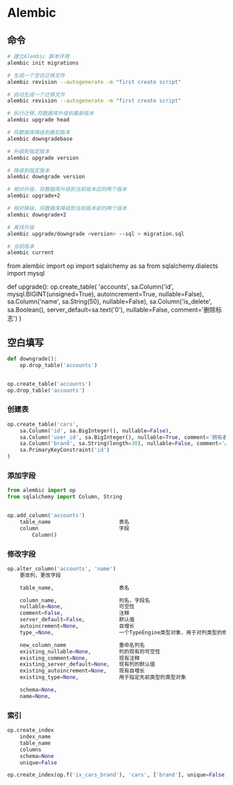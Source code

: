 # Alembic

## 命令

```bash
# 建立Alembic 脚本环境
alembic init migrations

# 生成一个空白迁移文件
alembic revision --autogenerate -m "first create script"

# 自动生成一个迁移文件
alembic revision --autogenerate -m "first create script"

# 执行迁移,将数据库升级到最新版本
alembic upgrade head

# 将数据库降级到最初版本
alembic downgradebase

# 升级到指定版本
alembic upgrade version

# 降级到指定版本
alembic downgrade version

# 相对升级，将数据库升级到当前版本后的两个版本
alembic upgrade+2

# 相对降级，将数据库降级到当前版本前的两个版本
alembic downgrade+2

# 离线升级
alembic upgrade/downgrade <version> --sql > migration.sql

# 当前版本
alembic current
```

from alembic import op
import sqlalchemy as sa
from sqlalchemy.dialects import mysql

def upgrade():
    op.create_table(
        'accounts',
        sa.Column('id', mysql.BIGINT(unsigned=True), autoincrement=True, nullable=False),
        sa.Column('name', sa.String(50), nullable=False),
        sa.Column('is_delete', sa.Boolean(), server_default=sa.text('0'), nullable=False, comment='删除标志')
    )

## 空白填写

```python
def downgrade():
    op.drop_table('accounts')


op.create_table('accounts')
op.drop_table('accounts')
```

### 创建表

```python
op.create_table('cars',
    sa.Column('id', sa.BigInteger(), nullable=False),
    sa.Column('user_id', sa.BigInteger(), nullable=True, comment='拥有者'),
    sa.Column('brand', sa.String(length=30), nullable=False, comment='品牌'),
    sa.PrimaryKeyConstraint('id')
)
```

### 添加字段

```python
from alembic import op
from sqlalchemy import Column, String


op.add_column('accounts')
    table_name                      表名
    column                          字段
        Column()

```

### 修改字段

```python
op.alter_column('accounts', 'name')
    更改列，更改字段

    table_name,                     表名

    column_name,                    列名，字段名
    nullable=None,                  可空性
    comment=False,                  注释
    server_default=False,           默认值
    autoincrement=None,             自增长
    type_=None,                     一个TypeEngine类型对象，用于对列类型的修改

    new_column_name                 重命名列名
    existing_nullable=None,         列的现有的可空性
    existing_comment=None,          现有注释
    existing_server_default=None,   现有列的默认值
    existing_autoincrement=None,    现有自增长
    existing_type=None,             用于指定先前类型的类型对象

    schema=None,
    name=None,
```

### 索引

```python
op.create_index
    index_name
    table_name
    columns
    schema=None
    unique=False

op.create_index(op.f('ix_cars_brand'), 'cars', ['brand'], unique=False)
```
